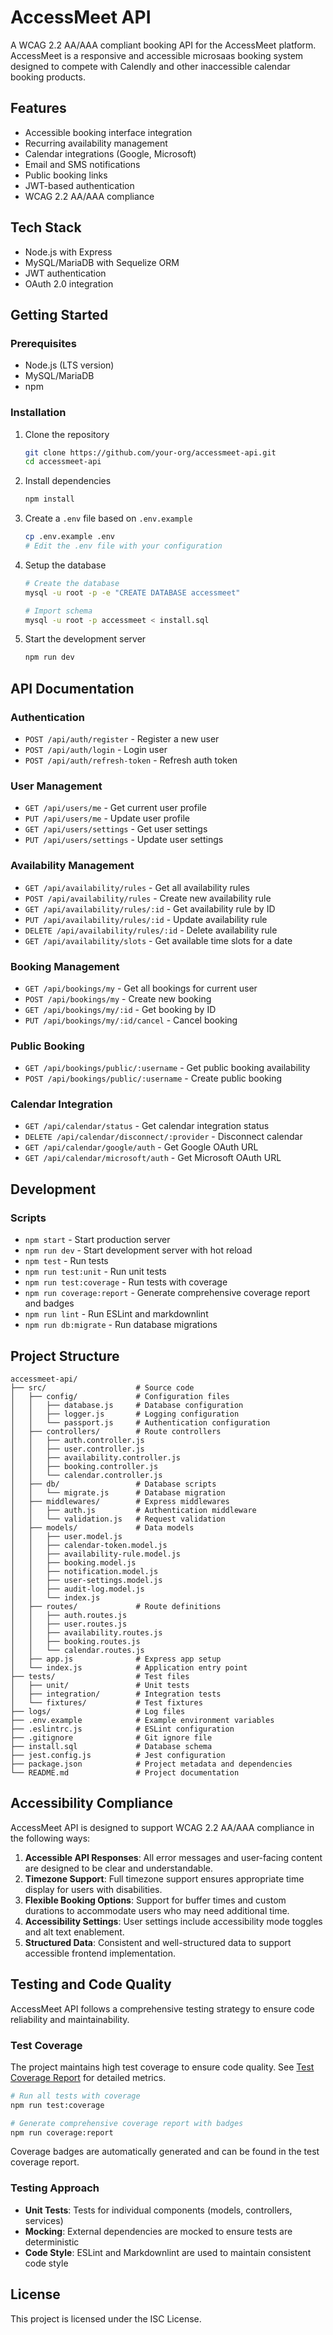 # AccessMeet API

A WCAG 2.2 AA/AAA compliant booking API for the AccessMeet platform. AccessMeet is a responsive and accessible microsaas booking system designed to compete with Calendly and other inaccessible calendar booking products.

## Features

- Accessible booking interface integration
- Recurring availability management
- Calendar integrations (Google, Microsoft)
- Email and SMS notifications
- Public booking links
- JWT-based authentication
- WCAG 2.2 AA/AAA compliance

## Tech Stack

- Node.js with Express
- MySQL/MariaDB with Sequelize ORM
- JWT authentication
- OAuth 2.0 integration

## Getting Started

### Prerequisites

- Node.js (LTS version)
- MySQL/MariaDB
- npm

### Installation

1. Clone the repository
   ```bash
   git clone https://github.com/your-org/accessmeet-api.git
   cd accessmeet-api
   ```

2. Install dependencies
   ```bash
   npm install
   ```

3. Create a `.env` file based on `.env.example`
   ```bash
   cp .env.example .env
   # Edit the .env file with your configuration
   ```

4. Setup the database
   ```bash
   # Create the database
   mysql -u root -p -e "CREATE DATABASE accessmeet"
   
   # Import schema
   mysql -u root -p accessmeet < install.sql
   ```

5. Start the development server
   ```bash
   npm run dev
   ```

## API Documentation

### Authentication

- `POST /api/auth/register` - Register a new user
- `POST /api/auth/login` - Login user
- `POST /api/auth/refresh-token` - Refresh auth token

### User Management

- `GET /api/users/me` - Get current user profile
- `PUT /api/users/me` - Update user profile
- `GET /api/users/settings` - Get user settings
- `PUT /api/users/settings` - Update user settings

### Availability Management

- `GET /api/availability/rules` - Get all availability rules
- `POST /api/availability/rules` - Create new availability rule
- `GET /api/availability/rules/:id` - Get availability rule by ID
- `PUT /api/availability/rules/:id` - Update availability rule
- `DELETE /api/availability/rules/:id` - Delete availability rule
- `GET /api/availability/slots` - Get available time slots for a date

### Booking Management

- `GET /api/bookings/my` - Get all bookings for current user
- `POST /api/bookings/my` - Create new booking
- `GET /api/bookings/my/:id` - Get booking by ID
- `PUT /api/bookings/my/:id/cancel` - Cancel booking

### Public Booking

- `GET /api/bookings/public/:username` - Get public booking availability
- `POST /api/bookings/public/:username` - Create public booking

### Calendar Integration

- `GET /api/calendar/status` - Get calendar integration status
- `DELETE /api/calendar/disconnect/:provider` - Disconnect calendar
- `GET /api/calendar/google/auth` - Get Google OAuth URL
- `GET /api/calendar/microsoft/auth` - Get Microsoft OAuth URL

## Development

### Scripts

- `npm start` - Start production server
- `npm run dev` - Start development server with hot reload
- `npm test` - Run tests
- `npm run test:unit` - Run unit tests
- `npm run test:coverage` - Run tests with coverage
- `npm run coverage:report` - Generate comprehensive coverage report and badges
- `npm run lint` - Run ESLint and markdownlint
- `npm run db:migrate` - Run database migrations

## Project Structure

```
accessmeet-api/
├── src/                    # Source code
│   ├── config/             # Configuration files
│   │   ├── database.js     # Database configuration
│   │   ├── logger.js       # Logging configuration
│   │   └── passport.js     # Authentication configuration
│   ├── controllers/        # Route controllers
│   │   ├── auth.controller.js
│   │   ├── user.controller.js
│   │   ├── availability.controller.js
│   │   ├── booking.controller.js
│   │   └── calendar.controller.js
│   ├── db/                 # Database scripts
│   │   └── migrate.js      # Database migration
│   ├── middlewares/        # Express middlewares
│   │   ├── auth.js         # Authentication middleware
│   │   └── validation.js   # Request validation
│   ├── models/             # Data models
│   │   ├── user.model.js
│   │   ├── calendar-token.model.js
│   │   ├── availability-rule.model.js
│   │   ├── booking.model.js
│   │   ├── notification.model.js
│   │   ├── user-settings.model.js
│   │   ├── audit-log.model.js
│   │   └── index.js
│   ├── routes/             # Route definitions
│   │   ├── auth.routes.js
│   │   ├── user.routes.js
│   │   ├── availability.routes.js
│   │   ├── booking.routes.js
│   │   └── calendar.routes.js
│   ├── app.js              # Express app setup
│   └── index.js            # Application entry point
├── tests/                  # Test files
│   ├── unit/               # Unit tests
│   ├── integration/        # Integration tests
│   └── fixtures/           # Test fixtures
├── logs/                   # Log files
├── .env.example            # Example environment variables
├── .eslintrc.js            # ESLint configuration
├── .gitignore              # Git ignore file
├── install.sql             # Database schema
├── jest.config.js          # Jest configuration
├── package.json            # Project metadata and dependencies
└── README.md               # Project documentation
```

## Accessibility Compliance

AccessMeet API is designed to support WCAG 2.2 AA/AAA compliance in the following ways:

1. **Accessible API Responses**: All error messages and user-facing content are designed to be clear and understandable.
2. **Timezone Support**: Full timezone support ensures appropriate time display for users with disabilities.
3. **Flexible Booking Options**: Support for buffer times and custom durations to accommodate users who may need additional time.
4. **Accessibility Settings**: User settings include accessibility mode toggles and alt text enablement.
5. **Structured Data**: Consistent and well-structured data to support accessible frontend implementation.

## Testing and Code Quality

AccessMeet API follows a comprehensive testing strategy to ensure code reliability and maintainability.

### Test Coverage

The project maintains high test coverage to ensure code quality. See [Test Coverage Report](docs/TEST_COVERAGE.md) for detailed metrics.

```bash
# Run all tests with coverage
npm run test:coverage

# Generate comprehensive coverage report with badges
npm run coverage:report
```

Coverage badges are automatically generated and can be found in the test coverage report.

### Testing Approach

- **Unit Tests**: Tests for individual components (models, controllers, services)
- **Mocking**: External dependencies are mocked to ensure tests are deterministic
- **Code Style**: ESLint and Markdownlint are used to maintain consistent code style

## License

This project is licensed under the ISC License.